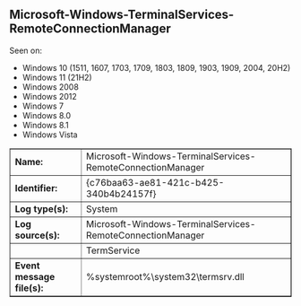 ## Microsoft-Windows-TerminalServices-RemoteConnectionManager

Seen on:
* Windows 10 (1511, 1607, 1703, 1709, 1803, 1809, 1903, 1909, 2004, 20H2)
* Windows 11 (21H2)
* Windows 2008
* Windows 2012
* Windows 7
* Windows 8.0
* Windows 8.1
* Windows Vista

<table border="1" class="docutils">
  <tbody>
    <tr>
      <td><b>Name:</b></td>
      <td>Microsoft-Windows-TerminalServices-RemoteConnectionManager</td>
    </tr>
    <tr>
      <td><b>Identifier:</b></td>
      <td>{c76baa63-ae81-421c-b425-340b4b24157f}</td>
    </tr>
    <tr>
      <td><b>Log type(s):</b></td>
      <td>System</td>
    </tr>
    <tr>
      <td><b>Log source(s):</b></td>
      <td>Microsoft-Windows-TerminalServices-RemoteConnectionManager</td>
    </tr>
    <tr>
      <td>&nbsp;</td>
      <td>TermService</td>
    </tr>
    <tr>
      <td><b>Event message file(s):</b></td>
      <td>%systemroot%\system32\termsrv.dll</td>
    </tr>
  </tbody>
</table>

&nbsp;

